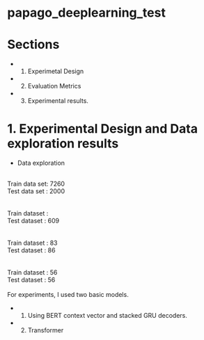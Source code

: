 # papago_deeplearning_test

# Sections
- 1. Experimetal Design
- 2. Evaluation Metrics
- 3. Experimental results.

# 1. Experimental Design and Data exploration results
- Data exploration


<samples> <br />
Train data set: 7260 <br />
Test data set : 2000 <br />
<br />
<number of words in each set> <br />
  Train dataset :  <br />
  Test dataset : 609 <br />
 <br />
<max length of input> <br />
  Train dataset : 83 <br />
  Test dataset : 86 <br />
<br />
<max length of outputs> <br />
  Train dataset : 56 <br />
  Test dataset : 56 <br />
<br />
For experiments, I used two basic models.<br />
- 1. Using BERT context vector and stacked GRU decoders.
- 2. Transformer



